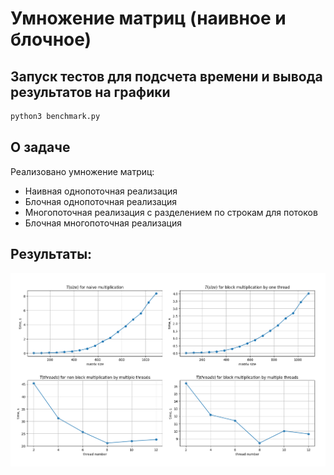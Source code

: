 # Умножение матриц (наивное и блочное)


## Запуск тестов для подсчета времени и вывода результатов на графики

```bash
python3 benchmark.py
```

## О задаче

Реализовано умножение матриц:

* Наивная однопоточная реализация
* Блочная однопоточная реализация
* Многопоточная реализация с разделением по строкам для потоков
* Блочная многопоточная реализация

## Результаты:

![](https://github.com/alexandra-tsepkova/multi_thread_programs/blob/master/matrix_multiplication/Figure_updated.png)


